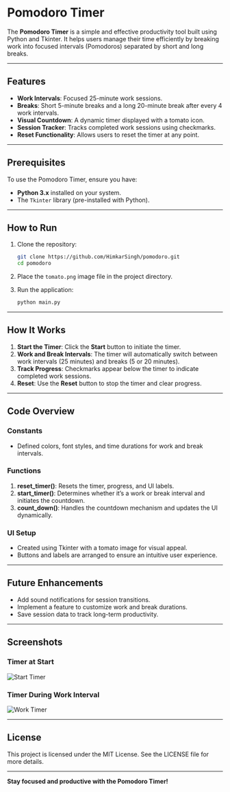 # Pomodoro Timer

The **Pomodoro Timer** is a simple and effective productivity tool built using Python and Tkinter. It helps users manage their time efficiently by breaking work into focused intervals (Pomodoros) separated by short and long breaks.

---

## Features

- **Work Intervals**: Focused 25-minute work sessions.
- **Breaks**: Short 5-minute breaks and a long 20-minute break after every 4 work intervals.
- **Visual Countdown**: A dynamic timer displayed with a tomato icon.
- **Session Tracker**: Tracks completed work sessions using checkmarks.
- **Reset Functionality**: Allows users to reset the timer at any point.

---

## Prerequisites

To use the Pomodoro Timer, ensure you have:

- **Python 3.x** installed on your system.
- The `Tkinter` library (pre-installed with Python).

---

## How to Run

1. Clone the repository:

   ```bash
   git clone https://github.com/HimkarSingh/pomodoro.git
   cd pomodoro
   ```

2. Place the `tomato.png` image file in the project directory.

3. Run the application:

   ```bash
   python main.py
   ```

---

## How It Works

1. **Start the Timer**: Click the **Start** button to initiate the timer.
2. **Work and Break Intervals**: The timer will automatically switch between work intervals (25 minutes) and breaks (5 or 20 minutes).
3. **Track Progress**: Checkmarks appear below the timer to indicate completed work sessions.
4. **Reset**: Use the **Reset** button to stop the timer and clear progress.

---

## Code Overview

### Constants
- Defined colors, font styles, and time durations for work and break intervals.

### Functions
1. **reset_timer()**: Resets the timer, progress, and UI labels.
2. **start_timer()**: Determines whether it’s a work or break interval and initiates the countdown.
3. **count_down()**: Handles the countdown mechanism and updates the UI dynamically.

### UI Setup
- Created using Tkinter with a tomato image for visual appeal.
- Buttons and labels are arranged to ensure an intuitive user experience.

---

## Future Enhancements

- Add sound notifications for session transitions.
- Implement a feature to customize work and break durations.
- Save session data to track long-term productivity.

---

## Screenshots

### Timer at Start
![Start Timer](https://github.com/HimkarSingh/pomodoro/blob/main/start_timer.PNG)

### Timer During Work Interval
![Work Timer](https://github.com/HimkarSingh/pomodoro/blob/main/work_timer.png)

---

## License

This project is licensed under the MIT License. See the LICENSE file for more details.

---

**Stay focused and productive with the Pomodoro Timer!**

